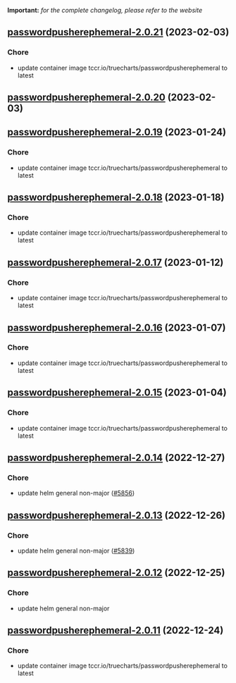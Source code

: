 **Important:**
*for the complete changelog, please refer to the website*




## [passwordpusherephemeral-2.0.21](https://github.com/truecharts/charts/compare/passwordpusherephemeral-2.0.20...passwordpusherephemeral-2.0.21) (2023-02-03)

### Chore

- update container image tccr.io/truecharts/passwordpusherephemeral to latest
  
  


## [passwordpusherephemeral-2.0.20](https://github.com/truecharts/charts/compare/passwordpusherephemeral-2.0.19...passwordpusherephemeral-2.0.20) (2023-02-03)




## [passwordpusherephemeral-2.0.19](https://github.com/truecharts/charts/compare/passwordpusherephemeral-2.0.18...passwordpusherephemeral-2.0.19) (2023-01-24)

### Chore

- update container image tccr.io/truecharts/passwordpusherephemeral to latest
  
  


## [passwordpusherephemeral-2.0.18](https://github.com/truecharts/charts/compare/passwordpusherephemeral-2.0.17...passwordpusherephemeral-2.0.18) (2023-01-18)

### Chore

- update container image tccr.io/truecharts/passwordpusherephemeral to latest
  
  


## [passwordpusherephemeral-2.0.17](https://github.com/truecharts/charts/compare/passwordpusherephemeral-2.0.16...passwordpusherephemeral-2.0.17) (2023-01-12)

### Chore

- update container image tccr.io/truecharts/passwordpusherephemeral to latest
  
  


## [passwordpusherephemeral-2.0.16](https://github.com/truecharts/charts/compare/passwordpusherephemeral-2.0.15...passwordpusherephemeral-2.0.16) (2023-01-07)

### Chore

- update container image tccr.io/truecharts/passwordpusherephemeral to latest
  
  


## [passwordpusherephemeral-2.0.15](https://github.com/truecharts/charts/compare/passwordpusherephemeral-2.0.14...passwordpusherephemeral-2.0.15) (2023-01-04)

### Chore

- update container image tccr.io/truecharts/passwordpusherephemeral to latest
  
  


## [passwordpusherephemeral-2.0.14](https://github.com/truecharts/charts/compare/passwordpusherephemeral-2.0.13...passwordpusherephemeral-2.0.14) (2022-12-27)

### Chore

- update helm general non-major ([#5856](https://github.com/truecharts/charts/issues/5856))
  
  


## [passwordpusherephemeral-2.0.13](https://github.com/truecharts/charts/compare/passwordpusherephemeral-2.0.12...passwordpusherephemeral-2.0.13) (2022-12-26)

### Chore

- update helm general non-major ([#5839](https://github.com/truecharts/charts/issues/5839))
  
  


## [passwordpusherephemeral-2.0.12](https://github.com/truecharts/charts/compare/passwordpusherephemeral-2.0.11...passwordpusherephemeral-2.0.12) (2022-12-25)

### Chore

- update helm general non-major
  
  


## [passwordpusherephemeral-2.0.11](https://github.com/truecharts/charts/compare/passwordpusherephemeral-2.0.10...passwordpusherephemeral-2.0.11) (2022-12-24)

### Chore

- update container image tccr.io/truecharts/passwordpusherephemeral to latest
  
  
